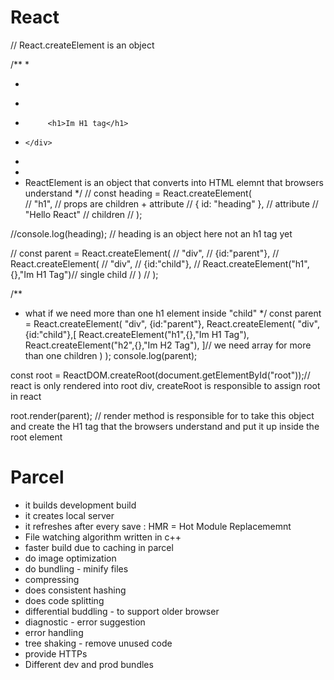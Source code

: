 # React
// React.createElement is an object

/**
 * 
 * <div id="parent">
 *    <div id="child">
 *          <h1>Im H1 tag</h1>
 *     </div>
 * </div>
 * 
 * ReactElement is an object that converts into HTML elemnt that browsers understand
 */
// const heading = React.createElement(  
//     "h1",     // props are children + attribute
//      { id: "heading" }, // attribute
//       "Hello React"  // children 
// );

//console.log(heading); // heading is an object here not an h1 tag yet

// const parent = React.createElement(
//     "div",
//     {id:"parent"},
//     React.createElement(
//         "div",
//         {id:"child"},
//         React.createElement("h1",{},"Im H1 Tag")// single child
//         )
// );

/**
 * what if we need more than one h1 element inside "child"
 */
const parent = React.createElement(
    "div",
    {id:"parent"},
    React.createElement(
        "div",
        {id:"child"},[
        React.createElement("h1",{},"Im H1 Tag"),
        React.createElement("h2",{},"Im H2 Tag"),
    ]// we need array for more than one children
        )
);
console.log(parent);

const root = ReactDOM.createRoot(document.getElementById("root"));// react is only rendered into root div, createRoot is responsible to assign root in react

root.render(parent); // render method is responsible for to take this object and create the H1 tag that the browsers understand and  put it up inside the root element


# Parcel
- it builds development build
- it creates local server
- it refreshes after every save : HMR = Hot Module Replacememnt
- File watching algorithm written in c++
- faster build due to caching in parcel
- do image optimization
- do bundling - minify files
- compressing
- does consistent hashing
- does code splitting
- differential buddling - to support older browser
- diagnostic - error suggestion
- error handling
- tree shaking - remove unused code
- provide HTTPs
- Different dev and prod bundles